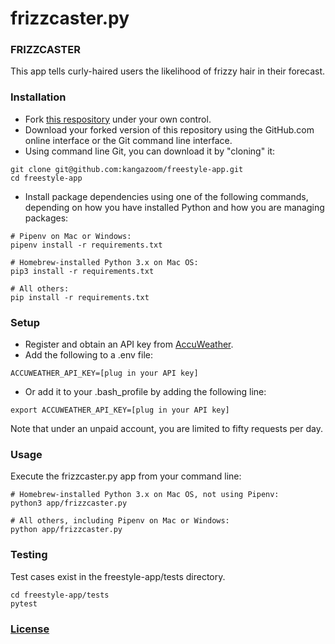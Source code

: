 # frizzcaster.py

### FRIZZCASTER
This app tells curly-haired users the likelihood of frizzy hair in their forecast.

### Installation
- Fork [this respository](https://github.com/kangazoom/freestyle-app) under your own control.
- Download your forked version of this repository using the GitHub.com online interface or the Git command line interface.
- Using command line Git, you can download it by "cloning" it:
```
git clone git@github.com:kangazoom/freestyle-app.git
cd freestyle-app
```

- Install package dependencies using one of the following commands, depending on how you have installed Python and how you are managing packages:

```
# Pipenv on Mac or Windows:
pipenv install -r requirements.txt

# Homebrew-installed Python 3.x on Mac OS:
pip3 install -r requirements.txt

# All others:
pip install -r requirements.txt
```

### Setup
- Register and obtain an API key from [AccuWeather](https://developer.accuweather.com/).
- Add the following to a .env file:
```
ACCUWEATHER_API_KEY=[plug in your API key]
```
- Or add it to your .bash_profile by adding the following line:
```
export ACCUWEATHER_API_KEY=[plug in your API key]
```

Note that under an unpaid account, you are limited to fifty requests per day.


### Usage
Execute the frizzcaster.py app from your command line:

```
# Homebrew-installed Python 3.x on Mac OS, not using Pipenv:
python3 app/frizzcaster.py

# All others, including Pipenv on Mac or Windows:
python app/frizzcaster.py
```

### Testing
Test cases exist in the freestyle-app/tests directory.
```
cd freestyle-app/tests
pytest
```

### [License](https://github.com/kangazoom/freestyle-app/blob/master/license)

